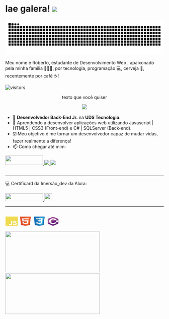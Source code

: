 
# Iae galera! <img src="https://raw.githubusercontent.com/kaueMarques/kaueMarques/master/hi.gif" width="30px">
![Snake animation](https://github.com/beto-desenv/beto-desenv/blob/output/github-contribution-grid-snake.svg)

Meu nome é Roberto, estudante de Desenvolvimento Web , apaixonado pela minha familia 👨‍👩‍👧, por tecnologia, programação 💻, cerveja 🍺, recentemente por café ☕!

![visitors](https://visitor-badge.glitch.me/badge?page_id=beto-desenv.readme)
<p align="center"> texto que você quiser </p>
<p align="center">   <img alingn="center" src="https://profile-counter.glitch.me/SeuPerfildoGitHub/count.svg" /></p>

- 🔭 **Desenvolvedor Back-End Jr.** na **UDS Tecnologia**.
- 🌱 Aprendendo a desenvolver aplicações web utilizando Javascript | HTML5 | CSS3 (Front-end) e C# | SQLServer (Back-end).
- ☑️ Meu objetivo é me tornar um desenvolvedor capaz de mudar vidas, fazer realmente a diferença!
- 📫 Como chegar até mim:

<a href="https://api.whatsapp.com/send?phone=5511982294590">
    <img height="30" width="120" src="https://pngset.com/images/whatsapp-button-image-free-download-searchpng-whatsapp-icon-text-word-alphabet-logo-transparent-png-425038.png" />
  </a>
    
  <a href="https://www.instagram.com/beto_vieiracarlos/">
    <img src="https://img.shields.io/badge/instagram-%23E4405F.svg?&style=for-the-badge&logo=instagram&logoColor=white" />
  </a>
  
  <a href="https://www.linkedin.com/in/roberto-vieira-carlos-8aa06796/">
    <img src="https://img.shields.io/badge/linkedin-%230077B5.svg?&style=for-the-badge&logo=linkedin&logoColor=white" />
  </a>
  <br><br>
  
  <hr>
  
  <div>
   💻 Certificard da Imersão_dev da Alura:<br><br>
  <a href="https://codepen.io/beto-desenv/full/JjEpMXV">
    <img height="25" width="120" src="https://i0.wp.com/blog.codepen.io/wp-content/uploads/2012/06/codepen-wordmark-display-inside-white@10x.png?ssl=1" />
    <img height="25" width="25" src="https://i0.wp.com/blog.codepen.io/wp-content/uploads/2012/06/Button-Fill-White-Small.png?resize=125%2C125&ssl=1" />
  </a>
</div>
  
  <hr>
  
  <div style="display: inline_block"><br>
    <img align="center" alt="Beto-Js" height="30" width="40" src="https://raw.githubusercontent.com/devicons/devicon/master/icons/javascript/javascript-plain.svg">
    <img align="center" alt="Beto-HTML" height="30" width="40" src="https://raw.githubusercontent.com/devicons/devicon/master/icons/html5/html5-original.svg">
    <img align="center" alt="Beto-CSS" height="30" width="40" src="https://raw.githubusercontent.com/devicons/devicon/master/icons/css3/css3-original.svg">
    <img align="center" alt="Beto-Csharp" height="30" width="40" src="https://raw.githubusercontent.com/devicons/devicon/master/icons/csharp/csharp-original.svg">
  </div><br>

 <div>
  <a href="https://github.com/beto-desenv">
    <img height="130" width="300" src="https://github-readme-stats.vercel.app/api?username=beto-desenv&show_icons=true&theme=dracula&include_all_commits=true&count_private=true"/>
    <img height="130" width="300" src="https://github-readme-stats.vercel.app/api/top-langs/?username=beto-desenv&layout=compact&langs_count=16&theme=dracula"/><br>
  </div>
  


  
  
  
  
  
  
  



